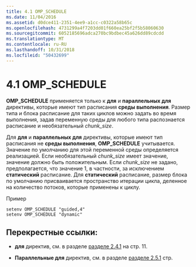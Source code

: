 ```yaml
---
title: 4.1 OMP_SCHEDULE
ms.date: 11/04/2016
ms.assetid: d0dce411-2351-4ee9-a1cc-c0322a58b65c
ms.openlocfilehash: 4731299a4f7203dd01f660ea25bf2f5b58060630
ms.sourcegitcommit: 6052185696adca270bc9bdbec45a626dd89cdcdd
ms.translationtype: MT
ms.contentlocale: ru-RU
ms.lasthandoff: 10/31/2018
ms.locfileid: "50432699"
---
```

# <a name="41-ompschedule"></a>4.1 OMP_SCHEDULE

**OMP_SCHEDULE** применяется только к **для** и **параллельных для** директивы, которые имеют тип расписания **среды выполнения**. Размер типа и блока расписание для таких циклов можно задать во время выполнения, задав переменную среды для любого типа распознается расписание и необязательный *chunk_size*.

Для **для** и **параллельных для** директивы, которые имеют тип расписания не **среды выполнения**, **OMP_SCHEDULE** учитывается. Значение по умолчанию для этой переменной среды определяется реализацией. Если необязательный *chunk_size* имеет значение, значение должно быть положительным. Если *chunk_size* не задано, предполагается, что значение 1, в частности, за исключением **статический** расписание. Для **статический** расписание, размер блока по умолчанию присваивается пространство итерации цикла, деленное на количество потоков, которые применены к циклу.

Пример

```
setenv OMP_SCHEDULE "guided,4"
setenv OMP_SCHEDULE "dynamic"
```

## <a name="cross-references"></a>Перекрестные ссылки:

- **для** директив, см. в разделе [разделе 2.4.1](../../parallel/openmp/2-4-1-for-construct.md) на стр. 11.

- **Параллельные для** директив, см. в разделе [разделе 2.5.1](../../parallel/openmp/2-5-1-parallel-for-construct.md) стр.